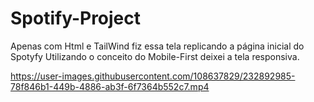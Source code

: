 # Spotify-Project
Apenas com Html e TailWind fiz essa tela replicando a página inicial do Spotyfy
Utilizando o conceito do Mobile-First deixei a tela responsiva.

https://user-images.githubusercontent.com/108637829/232892985-78f846b1-449b-4886-ab3f-6f7364b552c7.mp4
